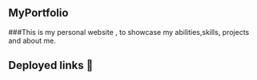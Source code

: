 ## MyPortfolio

###This is my personal website , to showcase my abilities,skills, projects and about me.

## Deployed links 🔗
